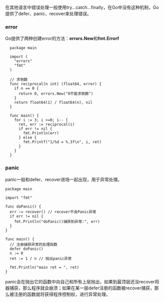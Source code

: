 在其他语言中错误处理一般使用try...catch...finally，在Go中没有这种机制，Go提供了defer、panic、recover来处理错误。

### error

Go提供了两种创建error的方法：**errors.New**和**fmt.Errorf**
```
  package main

  import (
    "errors"
    "fmt"
  )

  // 求倒数
  func reciprocal(n int) (float64, error) {
    if n == 0 {
      return 0, errors.New("0不能求倒数")
    }
    return float64(1) / float64(n), nil
  }

  func main() {
    for i := 3; i >=0; i-- {
      ret, err := reciprocal(i)
      if err != nil {
        fmt.Println(err)
      } else {
        fmt.Printf("1/%d = %.3f\n", i, ret)
      }
    }
  }
```

### panic

panic一般和defer、recover进场一起出现，用于异常处理。
```
package main

import "fmt"

func doPanic() {
  err := recover() // recover不会Panic异常
  if err != nil {
    fmt.Println("doPanic()捕获到异常:", err)
  }
}

func main() {
  // 注册捕获异常的处理函数
  defer doPanic()
  n := 0
  ret := 1 / n // 抛出panic异常

  fmt.Println("main ret = ", ret)
}
```
panic会在抛出它的函数中向自己和所有上层抛出，如果到最顶层还没recover将器捕获，那么程序就会崩溃；如果在某一层defer注册的函数被recover捕获，那么被注册的函数就将获得程序控制权，进行异常处理。